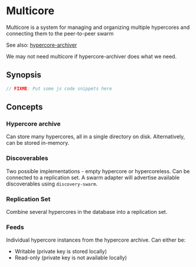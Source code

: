 # Multicore

Multicore is a system for managing and organizing multiple hypercores and connecting them to the
peer-to-peer swarm

See also: [hypercore-archiver](https://github.com/mafintosh/hypercore-archiver)

We may not need multicore if hypercore-archiver does what we need.

## Synopsis

``` js
// FIXME: Put some js code snippets here
```

## Concepts

### Hypercore archive

Can store many hypercores, all in a single directory on disk. Alternatively, can be stored in-memory.

### Discoverables

Two possible implementations - empty hypercore or hypercoreless. Can be connected to a replication set. A swarm adapter will advertise available discoverables using `discovery-swarm`.

### Replication Set

Combine several hypercores in the database into a replication set.

### Feeds

Individual hypercore instances from the hypercore archive. Can either be:

* Writable (private key is stored locally)
* Read-only (private key is not available locally)

